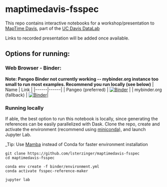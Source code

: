 # maptimedavis-fsspec
This repo contains interactive notebooks for a workshop/presentation to [MapTime Davis](https://datalab.ucdavis.edu/spatial-sciences/), part of the [UC Davis DataLab](https://datalab.ucdavis.edu/about/)

Links to recorded presentation will be added once available.


## Options for running:

### Web Browser - Binder:
__Note: Pangeo Binder not currently working -- mybinder.org instance too small to run most examples. Recommend you run locally (see below)__
| Name | Link |
|------|------|
| Pangeo (preferred) | [![Binder](https://mybinder.org/badge_logo.svg)](https://binder.pangeo.io/v2/gh/lsterzinger/maptimedavis-fsspec/main) |
| mybinder.org (fallback) | [![Binder](https://mybinder.org/badge_logo.svg)](https://mybinder.org/v2/gh/lsterzinger/maptimedavis-fsspec/main)|

### Running locally
If able, the best option to run this notebook is locally, since generating the references can be easily parallelized with Dask. Clone the repo, create and activate the environment (recommend using [miniconda](https://docs.conda.io/en/latest/miniconda.html)), and launch Jupyter Lab. 

_Tip: Use [Mamba](https://github.com/mamba-org/mamba) instead of Conda for faster environment installation

```
git clone https://github.com/lsterzinger/maptimedavis-fsspec
cd maptimedavis-fsspec

conda env create -f binder/environment.yml
conda activate fsspec-reference-maker

jupyter lab
```


